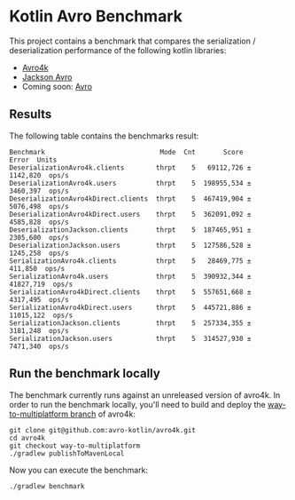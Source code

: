 # Kotlin Avro Benchmark

This project contains a benchmark that compares the serialization / deserialization performance of the following kotlin libraries:
- [Avro4k](https://github.com/avro-kotlin/avro4k/)
- [Jackson Avro](https://github.com/FasterXML/jackson-dataformats-binary/tree/master/avro)
- Coming soon: [Avro](https://avro.apache.org/)

## Results

The following table contains the benchmarks result:
```
Benchmark                             Mode  Cnt       Score       Error  Units
DeserializationAvro4k.clients        thrpt    5   69112,726 ±  1142,820  ops/s
DeserializationAvro4k.users          thrpt    5  198955,534 ±  3460,397  ops/s
DeserializationAvro4kDirect.clients  thrpt    5  467419,904 ±  5076,498  ops/s
DeserializationAvro4kDirect.users    thrpt    5  362091,092 ±  4585,828  ops/s
DeserializationJackson.clients       thrpt    5  187465,951 ±  2305,600  ops/s
DeserializationJackson.users         thrpt    5  127586,528 ±  1245,258  ops/s
SerializationAvro4k.clients          thrpt    5   28469,775 ±   411,850  ops/s
SerializationAvro4k.users            thrpt    5  390932,344 ± 41827,719  ops/s
SerializationAvro4kDirect.clients    thrpt    5  557651,668 ±  4317,495  ops/s
SerializationAvro4kDirect.users      thrpt    5  445721,886 ± 11015,122  ops/s
SerializationJackson.clients         thrpt    5  257334,355 ±  3181,248  ops/s
SerializationJackson.users           thrpt    5  314527,930 ±  7471,340  ops/s

```

## Run the benchmark locally

The benchmark currently runs against an unreleased version of avro4k. 
In order to run the benchmark locally, you'll need to build and deploy the [way-to-multiplatform branch](https://github.com/avro-kotlin/avro4k/tree/way-to-multiplatform) of avro4k:
```shell
git clone git@github.com:avro-kotlin/avro4k.git
cd avro4k
git checkout way-to-multiplatform
./gradlew publishToMavenLocal
```

Now you can execute the benchmark:
```shell
./gradlew benchmark
```